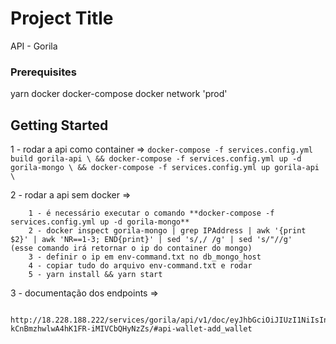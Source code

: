 # Project Title

API - Gorila

### Prerequisites

yarn
docker
docker-compose
docker network 'prod'

## Getting Started

1 -
rodar a api como container =>
`docker-compose -f services.config.yml build gorila-api \ && docker-compose -f services.config.yml up -d gorila-mongo \ && docker-compose -f services.config.yml up gorila-api \`

2 - rodar a api sem docker =>

```
    1 - é necessário executar o comando **docker-compose -f services.config.yml up -d gorila-mongo**
    2 - docker inspect gorila-mongo | grep IPAddress | awk '{print $2}' | awk 'NR==1-3; END{print}' | sed 's/,/ /g' | sed 's/"//g'   (esse comando irá retornar o ip do container do mongo)
    3 - definir o ip em env-command.txt no db_mongo_host
    4 - copiar tudo do arquivo env-command.txt e rodar
    5 - yarn install && yarn start

```

3 - documentação dos endpoints =>

```
    http://18.228.188.222/services/gorila/api/v1/doc/eyJhbGciOiJIUzI1NiIsInR5cCI6IkpXVCJ9.eyJkYXRhIjp7InRlc3QiOiJ0ZXN0In0sImlhdCI6MTU4ODYzMjM1OH0.UmNSYfHg6MX-kCnBmzhwlwA4hK1FR-iMIVCbQHyNzZs/#api-wallet-add_wallet
```
